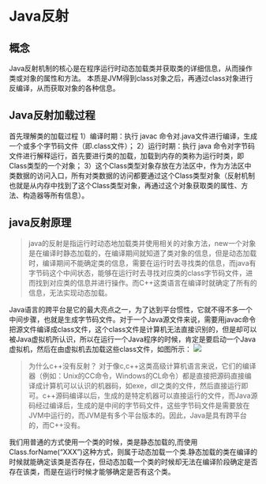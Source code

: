 # Java反射
## 概念
Java反射机制的核心是在程序运行时动态加载类并获取类的详细信息，从而操作类或对象的属性和方法。
本质是JVM得到class对象之后，再通过class对象进行反编译，从而获取对象的各种信息。
## Java反射加载过程
首先理解类的加载过程
1）编译时期：执行 javac 命令对.java文件进行编译，生成一个或多个字节码文件（即.class文件）；
2）运行时期：执行 java 命令对字节码文件进行解释运行，首先要进行类的加载，加载到内存的类称为运行时类，即Class类型的一个对象；
3）这个Class类型对象存放在方法区中，作为方法区中类数据的访问入口，所有对类数据的访问都要通过这个Class类型对象（反射机制也就是从内存中找到了这个Class类型对象，再通过这个对象获取类的属性、方法、构造器等所有信息）。
## java反射原理
>java的反射是指运行时动态地加载类并使用相关的对象方法，new一个对象是在编译时静态加载的，在编译期间就知道了类对象的信息，但是动态加载时，编译期间不能确定类的信息，需要在运行时去寻找类的信息，而java有字节码这个中间状态，能够在运行时去寻找对应类的class字节码文件，进而找到对应类的信息并进行操作。而C++这类语言在编译时就确定了所有的信息，无法实现动态加载。

Java语言的跨平台是它的最大亮点之一，为了达到平台惯性，它就不得不多一个中间步骤，也就是生成字节码文件。对于一个Java源文件来说，需要用javac命令把源文件编译成class文件，这个class文件是计算机无法直接识别的，但是却可以被Java虚拟机所认识，所以在运行一个Java程序的时候，肯定是要启动一个Java虚拟机，然后在由虚拟机去加载这些class文件，如图所示：
![](https://img-blog.csdn.net/20160808210731495?watermark/2/text/aHR0cDovL2Jsb2cuY3Nkbi5uZXQv/font/5a6L5L2T/fontsize/400/fill/I0JBQkFCMA==/dissolve/70/gravity/Center)
>为什么c++没有反射？
对于像c,c++这类高级计算机语言来说，它们的编译器（例如：Unix的CC命令，Windows的CL命令）都是直接把源码直接编译成计算机可以认识的机器码，如exe，dll之类的文件，然后直接运行即可。c++源码编译以后，生成的是特定机器可以直接运行的文件，而Java源码经过编译后，生成的是中间的字节码文件，这些字节码文件是需要放在JVM中运行的，而JVM是有多个平台版本的。因此，Java是具有跨平台的，而C++没有。

我们用普通的方式使用一个类的时候，类是静态加载的,而使用Class.forName(“XXX”)这种方式，则属于动态加载一个类.静态加载的类在编译的时候就能确定该类是否存在，但动态加载一个类的时候却无法在编译阶段确定是否存在该类，而是在运行时候才能够确定是否有这个类。
